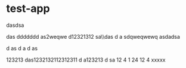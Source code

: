 # test-app


dasdsa

das
ddddddd
as2weqwe
d12321312
sa\\\das
d
a
sdqweqwewq
asdadsa

d
as
d
a
d
as

123213
das1232132112312311
d
a123213
d
sa
12
4
1
24
12
4
xxxxx